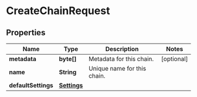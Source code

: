 
# CreateChainRequest

## Properties
Name | Type | Description | Notes
------------ | ------------- | ------------- | -------------
**metadata** | **byte[]** | Metadata for this chain. |  [optional]
**name** | **String** | Unique name for this chain. | 
**defaultSettings** | [**Settings**](Settings.md) |  | 



